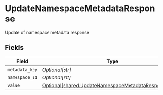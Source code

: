 # UpdateNamespaceMetadataResponse

Update of namespace metadata response


## Fields

| Field                                                                                                                    | Type                                                                                                                     | Required                                                                                                                 | Description                                                                                                              |
| ------------------------------------------------------------------------------------------------------------------------ | ------------------------------------------------------------------------------------------------------------------------ | ------------------------------------------------------------------------------------------------------------------------ | ------------------------------------------------------------------------------------------------------------------------ |
| `metadata_key`                                                                                                           | *Optional[str]*                                                                                                          | :heavy_minus_sign:                                                                                                       | N/A                                                                                                                      |
| `namespace_id`                                                                                                           | *Optional[int]*                                                                                                          | :heavy_minus_sign:                                                                                                       | N/A                                                                                                                      |
| `value`                                                                                                                  | [Optional[shared.UpdateNamespaceMetadataResponseValue]](undefined/models/shared/updatenamespacemetadataresponsevalue.md) | :heavy_minus_sign:                                                                                                       | N/A                                                                                                                      |